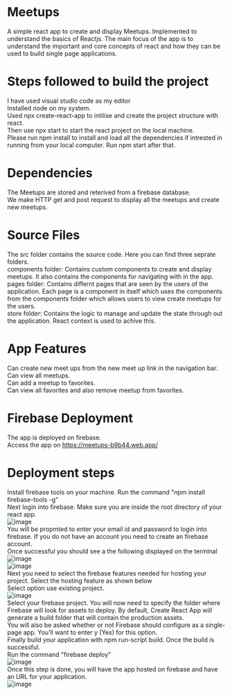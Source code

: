 # Meetups
A simple react app to create and display Meetups. Implemented to understand the basics of Reactjs. The main focus of the app is to understand the important and core concepts of react and how they can be used to build single page applications. 
# Steps followed to build the project
I have used visual studio code as my editor  
Installed node on my system.  
Used npx create-react-app to intilise and create the project structure with react.  
Then use npx start to start the react project on the local machine.  
Please run npm install to install and load all the dependencies if intrested in running from your local computer. Run npm start after that.  
# Dependencies
The Meetups are stored and reterived from a firebase database.  
We make HTTP get and post request to display all the meetups and create new meetups.  
# Source Files
The src folder contains the source code. Here you can find three seprate folders.  
components folder: Contains custom components to create and display meetups. It also contains the components for navigating with in the app.  
pages folder: Contains differnt pages that are seen by the users of the application. Each page is a component in itself which uses the components from the components folder which allows users to view create meetups for the users.  
store folder: Contains the logic to manage and update the state through out the application. React context is used to achive this.  
# App Features
Can create new meet ups from the new meet up link in the navigation bar.  
Can view all meetups.  
Can add a meetup to favorites.  
Can view all favorites and also remove meetup from favorites.
# Firebase Deployment 
The app is deployed on firebase.  
Access the app on https://meetups-b9b44.web.app/  
# Deployment steps
Install firebase tools on your machine. Run the command "npm install firebase-tools -g"  
Next login into firebase. Make sure you are inside the root directory of your react app.  
![image](https://user-images.githubusercontent.com/47956342/116552307-3c50eb00-a93c-11eb-9350-2e88a9f95cba.png)  
You will be propmted to enter your email id and password to login into firebase. If you do not have an account you need to create an firebase account.  
Once successful you should see a the following displayed on the terminal  
![image](https://user-images.githubusercontent.com/47956342/116552735-b1242500-a93c-11eb-9ec1-adefb9ceedf1.png)  
![image](https://user-images.githubusercontent.com/47956342/116552895-e6c90e00-a93c-11eb-88f6-d3dc0076543d.png)  
Next you need to select the firebase features needed for hosting your project. Select the hosting feature as shown below  
Select option use existing project.    
![image](https://user-images.githubusercontent.com/47956342/116553478-81c1e800-a93d-11eb-9d95-86f6db4b91da.png)  
Select your firebase project. You will now need to specify the folder where Firebase will look for assets to deploy. By default, Create React App will generate a build folder that will contain the production assets.    
You will also be asked whether or not Firebase should configure as a single-page app. You’ll want to enter y (Yes) for this option.    
Finally build your application with npm run-script build. Once the build is successful.  
Run the command "firebase deploy"  
![image](https://user-images.githubusercontent.com/47956342/116554157-35c37300-a93e-11eb-80df-17d750900f86.png)  
Once this step is done, you will have the app hosted on firebase and have an URL for your application.  
![image](https://user-images.githubusercontent.com/47956342/116554347-6b685c00-a93e-11eb-9ce9-bafa3d3b55a1.png)  









